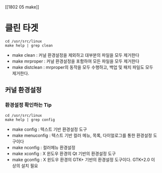 
[[1802 05 make]]

# 클린 타겟

```
cd /usr/src/linux
make help | grep clean
```

- make clean : 커널 환경설정을 제외하고 대부분의 파일을 모두 제거한다
- make mrproper : 커널 환경설정을 포함하여 모든 파일을 모두 제거한다
- make distclean : mrproper의 동작을 모두 수행하고, 백업 및 패치 파일도 모두 제거한다.

## 커널 환경설정
### 환경설정 확인하는 Tip

```
cd /usr/src/linux
make help | grep config
```

- make config : 텍스트 기반 환경설정 도구
- make menuconfig : 텍스트 기반 컬러 메뉴, 목록, 다이얼로그를 통한 환경설정 도구이다
- make nconfig : 컬러메뉴 환경설정
- make xconfig : X 윈도우 환경의 Qt 기반의 환경설정 도구
- make gconfig : X 윈도우 환경의 GTK+ 기반의 환경설정 도구이다. GTK+2.0 이상의 설치 필요